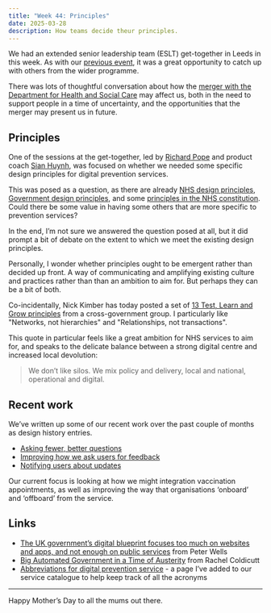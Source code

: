 ```yaml
---
title: "Week 44: Principles"
date: 2025-03-28
description: How teams decide theur principles.
---
```


We had an extended senior leadership team (ESLT) get-together in Leeds in this week. As with our [previous event](/posts/week-22-design-sprint/), it was a great opportunity to catch up with others from the wider programme.

There was lots of thoughtful conversation about how the [merger with the Department for Health and Social Care](/posts/week-42-merging/) may affect us, both in the need to support people in a time of uncertainty, and the opportunities that the merger may present us in future.

## Principles

One of the sessions at the get-together, led by [Richard Pope](https://richardpope.org) and product coach [Sian Huynh](https://www.linkedin.com/in/sianm/), was focused on whether we needed some specific design principles for digital prevention services.

This was posed as a question, as there are already [NHS design principles](https://service-manual.nhs.uk/design-system/design-principles), [Government design principles](https://www.gov.uk/guidance/government-design-principles), and some [principles in the NHS constitution](https://www.gov.uk/government/publications/the-nhs-constitution-for-england/the-nhs-constitution-for-england#principles-that-guide-the-nhs). Could there be some value in having some others that are more specific to prevention services?

In the end, I’m not sure we answered the question posed at all, but it did prompt a bit of debate on the extent to which we meet the existing design principles.

Personally, I wonder whether principles ought to be emergent rather than decided up front. A way of communicating and amplifying existing culture and practices rather than than an ambition to aim for. But perhaps they can be a bit of both.

Co-incidentally, Nick Kimber has today posted a set of [13 Test, Learn and Grow principles](https://www.linkedin.com/feed/update/urn:li:activity:7311312816701952000/?commentUrn=urn%3Ali%3Acomment%3A(ugcPost%3A7311127366322249728%2C7311469024150777856)&dashCommentUrn=urn%3Ali%3Afsd_comment%3A(7311469024150777856%2Curn%3Ali%3AugcPost%3A7311127366322249728)) from a cross-government group. I particularly like "Networks, not hierarchies" and "Relationships, not transactions".

This quote in particular feels like a great ambition for NHS services to aim for, and speaks to the delicate balance between a strong digital centre and increased local devolution:

> We don’t like silos. We mix policy and delivery, local and national, operational and digital.

## Recent work

We’ve written up some of our recent work over the past couple of months as design history entries.

* [Asking fewer, better questions](https://design-history.prevention-services.nhs.uk/record-a-vaccination/2025/03/asking-fewer-better-questions/)
* [Improving how we ask users for feedback](https://design-history.prevention-services.nhs.uk/record-a-vaccination/2025/03/improving-how-we-ask-users-for-feedback/)
* [Notifying users about updates](https://design-history.prevention-services.nhs.uk/record-a-vaccination/2025/03/notifying-users-about-updates/)

Our current focus is looking at how we might integration vaccination appointments, as well as improving the way that organisations ‘onboard’ and ‘offboard’ from the service.

## Links

* [The UK government’s digital blueprint focuses too much on websites and apps, and not enough on public services](https://peterkwells.com/2025/03/24/the-uk-governments-digital-blueprint-focuses-too-much-on-websites-and-apps-and-not-enough-on-public-services/) from Peter Wells
* [Big Automated Government in a Time of Austerity](https://www.careful.industries/blog/2025-3-big-automated-government-in-a-time-of-austerity) from Rachel Coldicutt
* [Abbreviations for digital prevention service](https://www.service-catalogue.nhs.uk/abbreviations) - a page I’ve added to our service catalogue to help keep track of all the acronyms

---

Happy Mother’s Day to all the mums out there.
